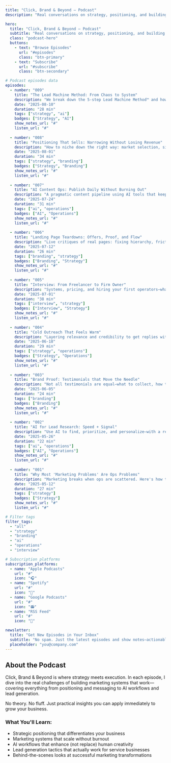 ```yaml
---
title: "Click, Brand & Beyond — Podcast"
description: "Real conversations on strategy, positioning, and building lead engines that actually work. Bite-sized, practical, and zero fluff."

hero:
  title: "Click, Brand & Beyond — Podcast"
  subtitle: "Real conversations on strategy, positioning, and building lead engines that actually work. Bite-sized, practical, and zero fluff."
  class: "podcast-hero"
  buttons:
    - text: "Browse Episodes"
      url: "#episodes"
      class: "btn-primary"
    - text: "Subscribe"
      url: "#subscribe"
      class: "btn-secondary"

# Podcast episodes data
episodes:
  - number: "009"
    title: "The Lead Machine Method: From Chaos to System"
    description: "We break down the 5-step Lead Machine Method™ and how to apply it to a services business in under 30 days."
    date: "2025-08-10"
    duration: "28 min"
    tags: ["strategy", "ai"]
    badges: ["Strategy", "AI"]
    show_notes_url: "#"
    listen_url: "#"
  
  - number: "008"
    title: "Positioning That Sells: Narrowing Without Losing Revenue"
    description: "How to niche down the right way: market selection, signals, and a positioning statement that lands."
    date: "2025-08-01"
    duration: "34 min"
    tags: ["strategy", "branding"]
    badges: ["Strategy", "Branding"]
    show_notes_url: "#"
    listen_url: "#"
  
  - number: "007"
    title: "AI Content Ops: Publish Daily Without Burning Out"
    description: "A pragmatic content pipeline using AI tools that keeps quality high and effort low."
    date: "2025-07-24"
    duration: "31 min"
    tags: ["ai", "operations"]
    badges: ["AI", "Operations"]
    show_notes_url: "#"
    listen_url: "#"
  
  - number: "006"
    title: "Landing Page Teardowns: Offers, Proof, and Flow"
    description: "Live critiques of real pages: fixing hierarchy, friction, and message match for better conversions."
    date: "2025-07-12"
    duration: "26 min"
    tags: ["branding", "strategy"]
    badges: ["Branding", "Strategy"]
    show_notes_url: "#"
    listen_url: "#"
  
  - number: "005"
    title: "Interview: From Freelancer to Firm Owner"
    description: "Systems, pricing, and hiring your first operators—what changes when you stop selling hours."
    date: "2025-07-01"
    duration: "38 min"
    tags: ["interview", "strategy"]
    badges: ["Interview", "Strategy"]
    show_notes_url: "#"
    listen_url: "#"
  
  - number: "004"
    title: "Cold Outreach That Feels Warm"
    description: "Layering relevance and credibility to get replies without sounding spammy."
    date: "2025-06-18"
    duration: "29 min"
    tags: ["strategy", "operations"]
    badges: ["Strategy", "Operations"]
    show_notes_url: "#"
    listen_url: "#"
  
  - number: "003"
    title: "Brand Proof: Testimonials that Move the Needle"
    description: "Not all testimonials are equal—what to collect, how to structure, and where to place them."
    date: "2025-06-05"
    duration: "24 min"
    tags: ["branding"]
    badges: ["Branding"]
    show_notes_url: "#"
    listen_url: "#"
  
  - number: "002"
    title: "AI for Lead Research: Speed + Signal"
    description: "Use AI to find, prioritize, and personalize—with a research workflow you can run daily."
    date: "2025-05-26"
    duration: "22 min"
    tags: ["ai", "operations"]
    badges: ["AI", "Operations"]
    show_notes_url: "#"
    listen_url: "#"
  
  - number: "001"
    title: "Why Most 'Marketing Problems' Are Ops Problems"
    description: "Marketing breaks when ops are scattered. Here's how to connect the pipes and get compounding results."
    date: "2025-05-12"
    duration: "27 min"
    tags: ["strategy"]
    badges: ["Strategy"]
    show_notes_url: "#"
    listen_url: "#"

# Filter tags
filter_tags:
  - "all"
  - "strategy"
  - "branding"
  - "ai"
  - "operations"
  - "interview"

# Subscription platforms
subscription_platforms:
  - name: "Apple Podcasts"
    url: "#"
    icon: "🎧"
  - name: "Spotify"
    url: "#"
    icon: "🎵"
  - name: "Google Podcasts"
    url: "#"
    icon: "📻"
  - name: "RSS Feed"
    url: "#"
    icon: "📡"

newsletter:
  title: "Get New Episodes in Your Inbox"
  subtitle: "No spam. Just the latest episodes and show notes—actionable, concise, and useful."
  placeholder: "you@company.com"
---
```


## About the Podcast

Click, Brand & Beyond is where strategy meets execution. In each episode, I dive into the real challenges of building marketing systems that work—covering everything from positioning and messaging to AI workflows and lead generation.

No theory. No fluff. Just practical insights you can apply immediately to grow your business.

### What You'll Learn:
- Strategic positioning that differentiates your business
- Marketing systems that scale without burnout
- AI workflows that enhance (not replace) human creativity
- Lead generation tactics that actually work for service businesses
- Behind-the-scenes looks at successful marketing transformations